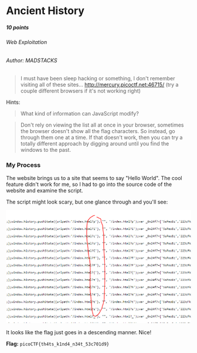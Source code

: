 # Ancient History
##### 10 points
###### Web Exploitation
###### Author: MADSTACKS

> I must have been sleep hacking or something, I don't remember visiting all of these sites... http://mercury.picoctf.net:46715/ (try a couple different browsers if it's not working right)

Hints:
> What kind of information can JavaScript modify?

> Don't rely on viewing the list all at once in your browser, sometimes the browser doesn't show all the flag characters. So instead, go through them one at a time. If that doesn't work, then you can try a totally different approach by digging around until you find the windows to the past.

### My Process

The website brings us to a site that seems to say "Hello World". The cool feature didn't work for me, so I had to go into the source code of the website and examine the script. 

The script might look scary, but one glance through and you'll see:

![wacky script](https://github.com/EmeraldEntities/ctf-writeups/blob/main/picoctf%202021/ancient-history/writeup-files/herstory.png?raw=true)

It looks like the flag just goes in a descending manner. Nice!

**Flag:** `picoCTF{th4ts_k1nd4_n34t_53c701d9}`